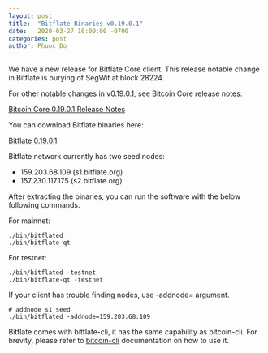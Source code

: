```yaml
---
layout: post
title:  "Bitflate Binaries v0.19.0.1"
date:   2020-03-27 10:00:00 -0700
categories: post
author: Phuoc Do
---
```


We have a new release for Bitflate Core client. This release notable change in Bitflate is burying of SegWit at block 28224.

For other notable changes in v0.19.0.1, see Bitcoin Core release notes:

[Bitcoin Core 0.19.0.1 Release Notes](https://bitcoin.org/en/release/v0.19.0.1)

You can download Bitflate binaries here:

[Bitflate 0.19.0.1](https://github.com/bitflate/bitflate/releases/tag/v0.19.0.1)

Bitflate network currently has two seed nodes:

- 159.203.68.109 (s1.bitflate.org)
- 157.230.117.175 (s2.bitflate.org)

After extracting the binaries, you can run the software with the below following commands.

For mainnet:

```
./bin/bitflated
./bin/bitflate-qt
```

For testnet:

```
./bin/bitflated -testnet
./bin/bitflate-qt -testnet
```

If your client has trouble finding nodes, use -addnode= argument.

```
# addnode s1 seed
./bin/bitflated -addnode=159.203.68.109
```

Bitflate comes with bitflate-cli, it has the same capability as bitcoin-cli. For brevity,
please refer to [bitcoin-cli](https://en.bitcoin.it/wiki/Original_Bitcoin_client/API_calls_list) documentation on how to use it.